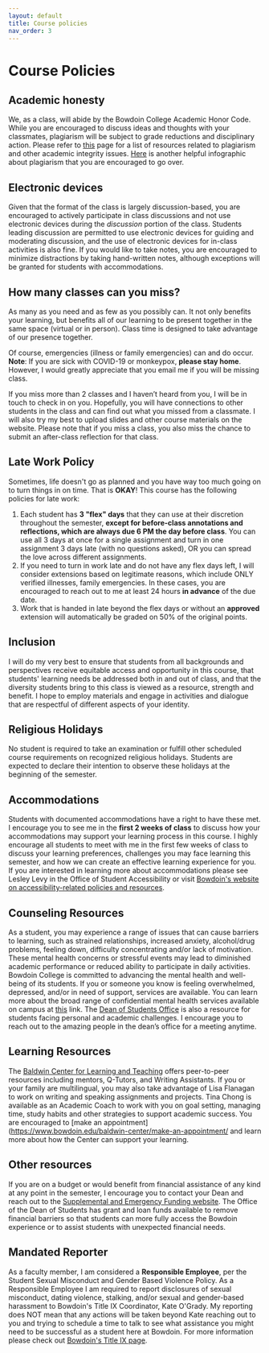 ```yaml
---
layout: default
title: Course policies
nav_order: 3
---
```


# Course Policies

## Academic honesty

We, as a class, will abide by the Bowdoin College Academic Honor Code. While you are encouraged to discuss ideas and thoughts with your classmates, plagiarism will be subject to grade reductions and disciplinary action. Please refer to [this](https://www.bowdoin.edu/dean-of-students/conduct-review-board/academic-honesty-and-plagiarism/index.html) page for a list of resources related to plagiarism and other academic integrity issues. [Here](https://myerslab.uconn.edu/wp-content/uploads/sites/291/2022/05/Plagiarism-Infographic.pdf) is another helpful infographic about plagiarism that you are encouraged to go over.

## Electronic devices

Given that the format of the class is largely discussion-based, you are encouraged to actively participate in class discussions and not use electronic devices during the <i>discussion</i> portion of the class. Students leading discussion are permitted to use electronic devices for guiding and moderating discussion, and the use of electronic devices for in-class activities is also fine. If you would like to take notes, you are encouraged to minimize distractions by taking hand-written notes, although exceptions will be granted for students with accommodations. 

## How many classes can you miss? 
As many as you need and as few as you possibly can. It not only benefits your learning, but benefits all of our learning to be present together in the same space (virtual or in person). Class time is designed to take advantage of our presence together.

Of course, emergencies (illness or family emergencies) can and do occur. **Note**: If you are sick with COVID-19 or monkeypox, **please stay home**. However, I would greatly appreciate that you email me if you will be missing class.

If you miss more than 2 classes and I haven’t heard from you, I will be in touch to check in on you. Hopefully, you will have connections to other students in the class and can find out what you missed from a classmate. I will also try my best to upload slides and other course materials on the website. Please note that if you miss a class, you also miss the chance to submit an after-class reflection for that class.

## Late Work Policy

Sometimes, life doesn't go as planned and you have way too much going on to turn things in on time. That is **OKAY**! This course has the following policies for late work:

1. Each student has **3 "flex" days** that they can use at their discretion throughout the semester, **except for before-class annotations and reflections, which are always due 6 PM the day before class**. You can use all 3 days at once for a single assignment and turn in one assignment 3 days late (with no questions asked), OR you can spread the love across different assignments.
2. If you need to turn in work late and do not have any flex days left, I will consider extensions based on legitimate reasons, which include ONLY verified illnesses, family emergencies. In these cases, you are encouraged to reach out to me at least 24 hours **in advance** of the due date.   
3. Work that is handed in late beyond the flex days or without an **approved** extension will automatically be graded on 50% of the original points.

## Inclusion
I will do my very best to ensure that students from all backgrounds and perspectives receive equitable access and opportunity in this course, that students' learning needs be addressed both in and out of class, and that the diversity students bring to this class is viewed as a resource, strength and benefit. I hope to employ materials and engage in activities and dialogue that are respectful of different aspects of your identity. 

## Religious Holidays
No student is required to take an examination or fulfill other scheduled course requirements on recognized religious holidays.  Students are expected to declare their intention to observe these holidays at the beginning of the semester. 

## Accommodations
Students with documented accommodations have a right to have these met. I encourage you to see me in the **first 2 weeks of class** to discuss how your accommodations may support your learning process in this course. I highly encourage all students to meet with me in the first few weeks of class to discuss your learning preferences, challenges you may face learning this semester, and how we can create an effective learning experience for you. If you are interested in learning more about accommodations please see Lesley Levy in the Office of Student Accessibility or visit [Bowdoin's website on accessibility-related policies and resources](https://www.bowdoin.edu/accessibility/).

## Counseling Resources
As a student, you may experience a range of issues that can cause barriers to learning, such as strained relationships, increased anxiety, alcohol/drug problems, feeling down, difficulty concentrating and/or lack of motivation. These mental health concerns or stressful events may lead to diminished academic performance or reduced ability to participate in daily activities. Bowdoin College is committed to advancing the mental health and well-being of its students. If you or someone you know is feeling overwhelmed, depressed, and/or in need of support, services are available. You can learn more about the broad range of confidential mental health services available on campus at [this](https://www.bowdoin.edu/counseling/) link. The [Dean of Students Office](https://www.bowdoin.edu/dean-of-students/index.html) is also a resource for students facing personal and academic challenges. I encourage you to reach out to the amazing people in the dean’s office for a meeting anytime. 

## Learning Resources

The [Baldwin Center for Learning and Teaching](https://www.bowdoin.edu/baldwin-center) offers peer-to-peer resources including mentors, Q-Tutors, and Writing Assistants. If you or your family are multilingual, you may also take advantage of Lisa Flanagan to work on writing and speaking assignments and projects. Tina Chong is available as an Academic Coach to work with you on goal setting, managing time, study habits and other strategies to support academic success. You are encouraged to [make an appointment](https://www.bowdoin.edu/baldwin-center/make-an-appointment/ and learn more about how the Center can support your learning.

## Other resources

If you are on a budget or would benefit from financial assistance of any kind at any point in the semester, I encourage you to contact your Dean and reach out to the [Supplemental and Emergency Funding website](https://www.bowdoin.edu/dean-of-students/resources/emergency-funding/index.html). The Office of the Dean of Students has grant and loan funds available to remove financial barriers so that students can more fully access the Bowdoin experience or to assist students with unexpected financial needs.

## Mandated Reporter
As a faculty member, I am considered a **Responsible Employee**, per the Student Sexual Misconduct and Gender Based Violence Policy. As a Responsible Employee I am required to report disclosures of sexual misconduct, dating violence, stalking, and/or sexual and gender-based harassment to Bowdoin's Title IX Coordinator, Kate O'Grady. My reporting does NOT mean that any actions will be taken beyond Kate reaching out to you and trying to schedule a time to talk to see what assistance you might need to be successful as a student here at Bowdoin. For more information please check out [Bowdoin's Title IX page](http://www.bowdoin.edu/title-ix).